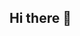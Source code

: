 ## Hi there 👋

<!--
**iceybubble/iceybubble** is a ✨ _special_ ✨ repository because its `README.md` (this file) appears on your GitHub profile.

Here are some ideas to get you started:

- 🔭 I’m currently working on ...social engineering, phishing
- 🌱 I’m currently learning ...kali Linux, python
- 👯 I’m looking to collaborate on ...cybersecurity projects
- 🤔 I’m looking for help with ...cybersecurity
- 💬 Ask me about ...phising, hacking, cybersec
- 📫 How to reach me: ...kathaitpallavi164@gmail.com 
- 😄 Pronouns: ...she/her
- ⚡ Fun fact: ...I am a state level athlete 
-->
